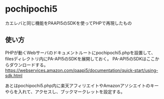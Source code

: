 # pochipochi5
カエレバと同じ機能をPAAPI5のSDKを使ってPHPで再現したもの
## 使い方
PHPが動くWebサーバのドキュメントルートにpochipochi5.phpを設置して、
filesディレクトリ内にPA-API5のSDKを展開しておく。
PA-API5のSDKはここからダウンロードする。
https://webservices.amazon.com/paapi5/documentation/quick-start/using-sdk.html

あとはpochipochi5.php内に楽天アフィリエイトやAmazonアソシエイトのキーやらを入れて、アクセスし、ブックマークレットを設定する。
